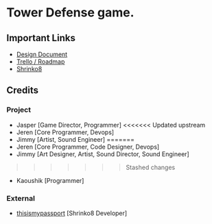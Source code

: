 # Tower Defense game.

## Important Links
- [Design Document](https://docs.google.com/document/d/1cdd3pdNITeIYohnU7j1p6ek8NbD_pG9kevsfCBfXnQQ/edit)
- [Trello / Roadmap](https://trello.com/b/IxeCKIFN/cdm176towerdefense)
- [Shrinko8](https://github.com/thisismypassport/shrinko8)

## Credits
### Project
- Jasper [Game Director, Programmer]
<<<<<<< Updated upstream
- Jeren [Core Programmer, Devops]
- Jimmy [Artist, Sound Engineer]
=======
- Jeren [Core Programmer, Code Designer, Devops]
- Jimmy [Art Designer, Artist, Sound Director, Sound Engineer]
>>>>>>> Stashed changes
- Kaoushik [Programmer]
### External
- [thisismypassport](https://github.com/thisismypassport) [Shrinko8 Developer]
